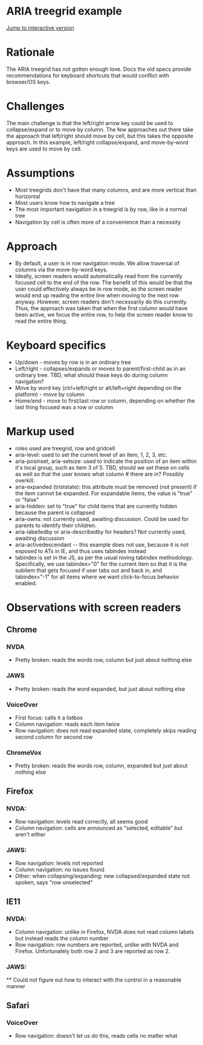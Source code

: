 # ARIA treegrid example

[Jump to interactive version](https://cdn.rawgit.com/aleventhal/treegrid-example/0.1.11/treegrid.html)

# Rationale

The ARIA treegrid has not gotten enough love. Docs the old specs provide recommendations for keyboard shortcuts that would conflict with browser/OS keys.

# Challenges

The main challenge is that the left/right arrow key could be used to collapse/expand or to move by column. The few approaches out there take the approach that left/right should move by cell, but this takes the opposite approach. In this example, left/right collapse/expand, and move-by-word keys are used to move by cell.

# Assumptions

* Most treegrids don't have that many columns, and are more vertical than horizontal
* Most users know how to navigate a tree
* The most important navigation in a treegrid is by row, like in a normal tree
* Navigation by cell is often more of a convenience than a necessity

# Approach
* By default, a user is in row navigation mode. We allow traversal of columns via the move-by-word keys.
* Ideally, screen readers would automatically read from the currently focused cell to the end of the row. The benefit of this would be that the user could effectively always be in row mode, as the screen reader would end up reading the entire line when moving to the next row anyway. However, screen readers don't necessarily do this currently. Thus, the approach was taken that when the first column would have been active, we focus the entire row, to help the screen reader know to read the entire thing.

# Keyboard specifics
* Up/down - moves by row is in an ordinary tree
* Left/right - collapses/expands or moves to parent/first-child as in an ordinary tree. TBD, what should these keys do during column navigation?
* Move by word key (ctrl+left/right or alt/left+right depending on the platform) - move by column
* Home/end - move to first/last row or column, depending on whether the last thing focused was a row or column

# Markup used
* roles used are treegrid, row and gridcell
* aria-level: used to set the current level of an item, 1, 2, 3, etc.
* aria-posinset, aria-setsize: used to indicate the position of an item within it's local group, such as item 3 of 5. TBD, should we set these on cells as well so that the user knows what column # there are in? Possibly overkill.
* aria-expanded (triststate): this attribute must be removed (not present) if the item cannot be expanded. For expandable items, the value is "true" or "false"
* aria-hidden: set to "true" for child items that are currently hidden because the parent is collapsed
* aria-owns: not currently used, awaiting discussion. Could be used for parents to identify their children.
* aria-labelledby or aria-describedby for headers? Not currently used, awaiting discussion
* aria-activedescendant -- this example does not use, because it is not exposed to ATs in IE, and thus uses tabindex instead
* tabindex is set in the JS, as per the usual roving tabindex methodology. Specifically, we use tabindex="0" for the current item so that it is the subitem that gets focused if user tabs out and back in, and tabindex="-1" for all items where we want click-to-focus behavior enabled.

# Observations with screen readers
## Chrome
### NVDA
* Pretty broken: reads the words row, column but just about nothing else
### JAWS
* Pretty broken: reads the word expanded, but just about nothing else
### VoiceOver
* First focus: calls it a listbox
* Column navigation: reads each item twice
* Row navigation: does not read expanded state, completely skips reading second column for second row
### ChromeVox
* Pretty broken: reads the words row, column, expanded but just about nothing else

## Firefox
### NVDA:
* Row navigation: levels read correctly, all seems good
* Column navigation: cells are announced as "selected, editable" but aren't either
### JAWS:
* Row navigation: levels not reported
* Column navigation: no issues found
* Other: when collapsing/expanding: new collapsed/expanded state not spoken, says "row unselected"

## IE11
### NVDA:
* Column navigation: unlike in Firefox, NVDA does not read column labels but instead reads the column number
* Row navigation: row numbers are reported, unlike with NVDA and Firefox. Unfortunately both row 2 and 3 are reported as row 2.
### JAWS:
** Could not figure out how to interact with the control in a reasonable manner

## Safari
### VoiceOver
* Row navigation: doesn't let us do this, reads cells no matter what

